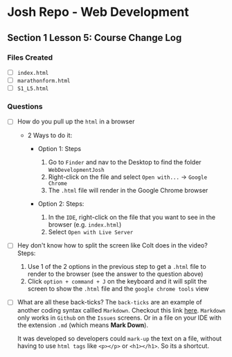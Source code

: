 # Josh Repo - Web Development

## Section 1 Lesson 5: Course Change Log

### Files Created
- [ ] `index.html`
- [ ] `marathonform.html`
- [ ] `S1_L5.html`

### Questions
- [ ] How do you pull up the `html` in a browser 

    + 2 Ways to do it: 
        + Option 1: 
            Steps
            1. Go to `Finder` and nav to the Desktop to find the folder `WebDevelopmentJosh`
            2. Right-click on the file and select `Open with...` -> `Google Chrome`
            3. The `.html` file will render in the Google Chrome browser

        + Option 2: 
            Steps: 
            1. In the `IDE`, right-click on the file that you want to see in the browser (e.g. `index.html`)
            2. Select `Open with Live Server`

- [ ] Hey don't know how to split the screen like Colt does in the video? 
    Steps: 
    1. Use 1 of the 2 options in the previous step to get a `.html` file to render to the browser (see the answer to the question above)
    2. Click `option + command + J` on the keyboard and it will split the screen to show the `.html` file and the `google chrome tools` view

- [ ] What are all these back-ticks? 
    The `back-ticks` are an example of another coding syntax callled `Markdown`. Checkout this link [here](https://www.markdownguide.org/cheat-sheet/). `Markdown` only works in `Github` on the `Issues` screens. Or in a file on your IDE with the extension `.md` (which means __Mark Down__). 

    It was developed so developers could `mark-up` the text on a file, without having to use `html tags` like `<p></p>` or `<h1></h1>`. So its a shortcut. 